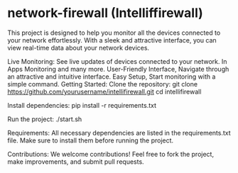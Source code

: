 # network-firewall (Intelliffirewall)
This project is designed to help you monitor all the devices connected to your network effortlessly. With a sleek and attractive interface, you can view real-time data about your network devices.

Live Monitoring: See live updates of devices connected to your network. In Apps Monitoring and many more. 
User-Friendly Interface, Navigate through an attractive and intuitive interface. 
Easy Setup, Start monitoring with a simple command.
Getting Started:
Clone the repository:
  git clone https://github.com/yourusername/intellifirewall.git
  cd intellifirewall

Install dependencies:
    pip install -r requirements.txt

Run the project:
    ./start.sh
    
Requirements:
  All necessary dependencies are listed in the requirements.txt file. Make sure to install them before running the project.

Contributions:
  We welcome contributions! Feel free to fork the project, make improvements, and submit pull requests.



